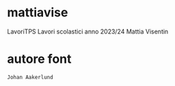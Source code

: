 # mattiavise
 LavoriTPS
 Lavori scolastici anno 2023/24 Mattia Visentin

# autore font
    Johan Aakerlund